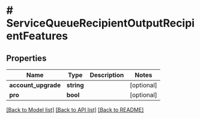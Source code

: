 # # ServiceQueueRecipientOutputRecipientFeatures

## Properties

Name | Type | Description | Notes
------------ | ------------- | ------------- | -------------
**account_upgrade** | **string** |  | [optional]
**pro** | **bool** |  | [optional]

[[Back to Model list]](../../README.md#models) [[Back to API list]](../../README.md#endpoints) [[Back to README]](../../README.md)
